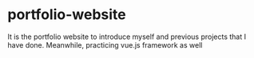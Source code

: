 # portfolio-website
 It is the portfolio website to introduce myself and previous projects that I have done. Meanwhile, practicing vue.js framework as well 
